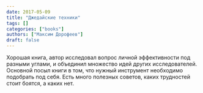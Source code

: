 ```yaml
---
date: 2017-05-09
title: "Джедайские техники"
tags: []
categories: ["books"]
authors: ["Максим Дорофеев"]
draft: false
---
```


Хорошая книга, автор исследовал вопрос личной эффективности под разными углами, и объединил множество идей других исследователей. Основной посыл книги в том, что нужный инструмент необходимо подобрать под себя. Есть много полезных советов, каких трудностей стоит боятся, а каких нет. 